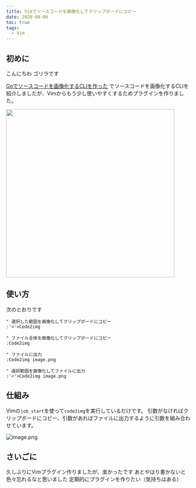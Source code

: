 ```yaml
---
title: Vimでソースコードを画像化してクリップボードにコピー
date: 2020-08-06
toc: true
tags: 
  - Vim
---
```


## 初めに
こんにちわ
ゴリラです

[Goでソースコードを画像化するCLIを作った](https://qiita.com/gorilla0513/items/013aea9060bca1455137) でソースコードを画像化するCLIを紹介しましたが、Vimからもう少し使いやすくするためプラグインを作りました。

<a href="https://github.com/skanehira/code2img.vim"><img src="https://github-link-card.s3.ap-northeast-1.amazonaws.com/skanehira/code2img.vim.png" width="460px"></a>

## 使い方
次のとおりです

```vim
" 選択した範囲を画像化してクリップボードにコピー
:'<'>Code2img

" ファイル全体を画像化してクリップボードにコピー
:Code2img

" ファイルに出力
:Code2img image.png

" 選択範囲を画像化してファイルに出力
:'<'>Code2img image.png
```

## 仕組み
Vimの`job_start`を使って`code2img`を実行しているだけです。
引数がなければクリップボードにコピー、引数があればファイルに出力するように引数を組み合わせています。

![image.png](https://qiita-image-store.s3.ap-northeast-1.amazonaws.com/0/66178/32395da9-4f89-5baf-12e3-934d3fddd221.png)

## さいごに
久しぶりにVimプラグイン作りましたが、楽かったです
あとやはり書かないと色々忘れるなと思いました
定期的にプラグインを作りたい（気持ちはある）

